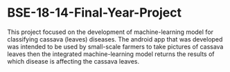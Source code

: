 # BSE-18-14-Final-Year-Project
This project focused on the development of machine-learning model for classifying cassava (leaves) diseases. The android app that was developed was intended to be used by small-scale farmers to take pictures of cassava leaves then the integrated machine-learning model returns the results of which disease is affecting the cassava leaves.


 
